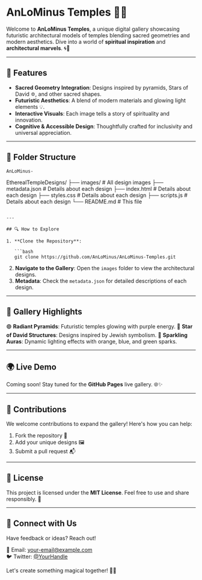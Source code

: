 # AnLoMinus Temples 🕍✨

Welcome to **AnLoMinus Temples**, a unique digital gallery showcasing futuristic architectural models of temples blending sacred geometries and modern aesthetics. Dive into a world of **spiritual inspiration** and **architectural marvels**. 🌀🎨

---

## 🌟 Features

- **Sacred Geometry Integration**: Designs inspired by pyramids, Stars of David ✡️, and other sacred shapes.
- **Futuristic Aesthetics**: A blend of modern materials and glowing light elements 💡.
- **Interactive Visuals**: Each image tells a story of spirituality and innovation.
- **Cognitive & Accessible Design**: Thoughtfully crafted for inclusivity and universal appreciation.

---

## 📁 Folder Structure

```
AnLoMinus-
```

EtherealTempleDesigns/
├── images/             # All design images
├── metadata.json       # Details about each design
├── index.html       # Details about each design
├── styles.css       # Details about each design
├── scripts.js       # Details about each design
└── README.md           # This file

```

---

## 🔍 How to Explore

1. **Clone the Repository**:

   ```bash
   git clone https://github.com/AnLoMinus/AnLoMinus-Temples.git
   ```

2. **Navigate to the Gallery**:
   Open the `images` folder to view the architectural designs.
3. **Metadata**:
   Check the `metadata.json` for detailed descriptions of each design.

---

## 🎨 Gallery Highlights

🟣 **Radiant Pyramids**: Futuristic temples glowing with purple energy.
🔶 **Star of David Structures**: Designs inspired by Jewish symbolism.
🌟 **Sparkling Auras**: Dynamic lighting effects with orange, blue, and green sparks.

---

## 🌍 Live Demo

Coming soon! Stay tuned for the **GitHub Pages** live gallery. 🌐✨

---

## 🤝 Contributions

We welcome contributions to expand the gallery! Here's how you can help:

1. Fork the repository 🍴
2. Add your unique designs 🖼️
3. Submit a pull request 📬

---

## 📜 License

This project is licensed under the **MIT License**. Feel free to use and share responsibly. 📄

---

## 💌 Connect with Us

Have feedback or ideas? Reach out!

📧 Email: <your-email@example.com>  
🐦 Twitter: [@YourHandle](https://twitter.com/YourHandle)  

Let's create something magical together! 🌈✨
